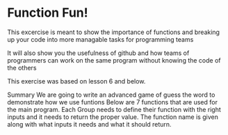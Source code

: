 # Function Fun!

This excercise is meant to show the importance of functions and breaking up your code into more managable tasks for programming teams

It will also show you the usefulness of github and how teams of programmers can work on the same program without knowing the code of the others

This exercise was based on lesson 6 and below.

Summary
We are going to write an advanced game of guess the word to demonstrate how we use funtions
Below are 7 functions that are used for the main program. Each Group needs to define their function
with the right inputs and it needs to return the proper value. The function name is given along with what inputs
it needs and what it should return.
